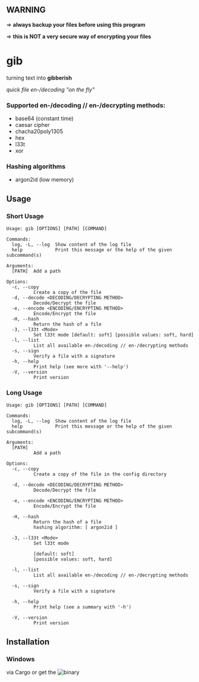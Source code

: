 ## WARNING

=> **always backup your files before using this program**

=> **this is NOT a very secure way of encrypting your files**



# gib

turning text into **gibberish**

*quick file en-/decoding "on the fly"*


### Supported en-/decoding // en-/decrypting methods:

* base64 (constant time)
* caesar cipher
* chacha20poly1305
* hex
* l33t
* xor

### Hashing algorithms

* argon2id (low memory)


## Usage

### Short Usage

```
Usage: gib [OPTIONS] [PATH] [COMMAND]

Commands:
  log, -L, --log  Show content of the log file
  help            Print this message or the help of the given subcommand(s)

Arguments:
  [PATH]  Add a path

Options:
  -c, --copy
          Create a copy of the file
  -d, --decode <DECODING/DECRYPTING METHOD>
          Decode/Decrypt the file
  -e, --encode <ENCODING/ENCRYPTING METHOD>
          Encode/Encrypt the file
  -H, --hash
          Return the hash of a file
  -3, --l33t <Mode>
          Set l33t mode [default: soft] [possible values: soft, hard]
  -l, --list
          List all available en-/decoding // en-/decrypting methods
  -s, --sign
          Verify a file with a signature
  -h, --help
          Print help (see more with '--help')
  -V, --version
          Print version
```


### Long Usage
```
Usage: gib [OPTIONS] [PATH] [COMMAND]

Commands:
  log, -L, --log  Show content of the log file
  help            Print this message or the help of the given subcommand(s)

Arguments:
  [PATH]
          Add a path

Options:
  -c, --copy
          Create a copy of the file in the config directory

  -d, --decode <DECODING/DECRYPTING METHOD>
          Decode/Decrypt the file

  -e, --encode <ENCODING/ENCRYPTING METHOD>
          Encode/Encrypt the file
        
  -H, --hash
          Return the hash of a file
          hashing algorithm: [ argon2id ]        

  -3, --l33t <Mode>
          Set l33t mode

          [default: soft]
          [possible values: soft, hard]

  -l, --list
          List all available en-/decoding // en-/decrypting methods

  -s, --sign
          Verify a file with a signature

  -h, --help
          Print help (see a summary with '-h')

  -V, --version
          Print version
```


## Installation

### Windows

via Cargo or get the ![binary](https://github.com/Phydon/gib/releases)
